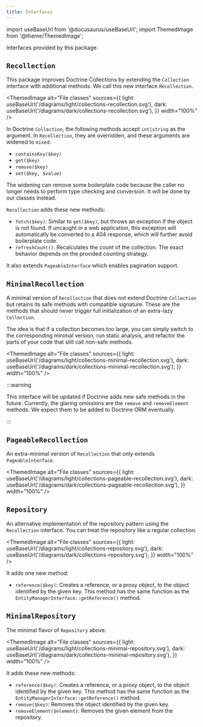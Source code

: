 ```yaml
---
title: Interfaces
---
```


import useBaseUrl from '@docusaurus/useBaseUrl';
import ThemedImage from '@theme/ThemedImage';

Interfaces provided by this package.

## `Recollection`

This package improves Doctrine Collections by extending the `Collection`
interface with additional methods. We call this new interface `Recollection`.

<ThemedImage
  alt="File classes"
  sources={{
    light: useBaseUrl('/diagrams/light/collections-recollection.svg'),
    dark: useBaseUrl('/diagrams/dark/collections-recollection.svg'),
  }}
  width="100%"
/>

In Doctrine `Collection`, the following methods accept `int|string` as the
argument. In `Recollection`, they are overridden, and these arguments are
widened to `mixed`:

* `containsKey($key)`
* `get($key)`
* `remove($key)`
* `set($key, $value)`

The widening can remove some boilerplate code because the caller no longer
needs to perform type checking and conversion. It will be done by our classes
instead.

`Recollection` adds these new methods:

* `fetch($key)`: Similar to `get($key)`, but throws an exception if the object
  is not found. If uncaught in a web application, this exception will
  automatically be converted to a 404 response, which will further avoid
  boilerplate code.
* `refreshCount()`: Recalculates the count of the collection. The exact behavior
  depends on the provided counting strategy.

It also extends `PageableInterface` which enables pagination support.

## `MinimalRecollection`

A minimal version of `Recollection` that does not extend Doctrine `Collection`
but retains its safe methods with compatible signature. These are the methods
that should never trigger full initialization of an extra-lazy `Collection`.

The idea is that if a collection becomes too large, you can simply switch to the
corresponding minimal version, run static analysis, and refactor the parts of
your code that still call non-safe methods.

<ThemedImage
  alt="File classes"
  sources={{
    light: useBaseUrl('/diagrams/light/collections-minimal-recollection.svg'),
    dark: useBaseUrl('/diagrams/dark/collections-minimal-recollection.svg'),
  }}
  width="100%"
/>

:::warning

This interface will be updated if Doctrine adds new safe methods in the future.
Currently, the glaring omissions are the `remove` and `removeElement` methods.
We expect them to be added to Doctrine ORM eventually.

:::

## `PageableRecollection`

An extra-minimal version of `Recollection` that only extends `PageableInterface`.

<ThemedImage
  alt="File classes"
  sources={{
    light: useBaseUrl('/diagrams/light/collections-pageable-recollection.svg'),
    dark: useBaseUrl('/diagrams/dark/collections-pageable-recollection.svg'),
  }}
  width="100%"
/>

## `Repository`

An alternative implementation of the repository pattern using the `Recollection`
interface. You can treat the repository like a regular collection.

<ThemedImage
  alt="File classes"
  sources={{
    light: useBaseUrl('/diagrams/light/collections-repository.svg'),
    dark: useBaseUrl('/diagrams/dark/collections-repository.svg'),
  }}
  width="100%"
/>

It adds one new method:

* `reference($key)`: Creates a reference, or a proxy object, to the object
  identified by the given key. This method has the same function as the
  `EntityManagerInterface::getReference()` method.

## `MinimalRepository`

The minimal flavor of `Repository` above.

<ThemedImage
  alt="File classes"
  sources={{
    light: useBaseUrl('/diagrams/light/collections-minimal-repository.svg'),
    dark: useBaseUrl('/diagrams/dark/collections-minimal-repository.svg'),
  }}
  width="100%"
/>

It adds these new methods:

* `reference($key)`: Creates a reference, or a proxy object, to the object
  identified by the given key. This method has the same function as the
  `EntityManagerInterface::getReference()` method.
* `remove($key)`: Removes the object identified by the given key.
* `removeElement($element)`: Removes the given element from the repository.